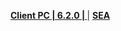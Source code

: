 **[Client PC | 6.2.0 |  ](https://d2wztyirwsuyyo.cloudfront.net/ptpublic/bh3_global/20221206102501_KIc60hdTxKT9HG9O/BH3_v6.2.0_277a0ec45b1d.7z)** | **[SEA](https://hk-bigfile-os-mihayo.akamaized.net/ptpublic/bh3_overseas/20221202111736_ukTCBTymDtINoYKI/BH3_v6.2.0_277a0ec45b1d.7z)**

